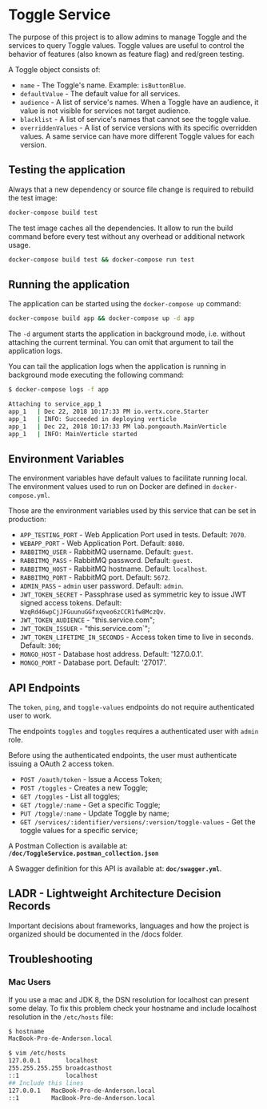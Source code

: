 # Toggle Service

The purpose of this project is to allow admins to manage Toggle and
the services to query Toggle values. Toggle values are useful to control the 
behavior of features (also known as feature flag) and red/green testing.

A Toggle object consists of:
   - `name` - The Toggle's name. Example: `isButtonBlue`.
   - `defaultValue` -  The default value for all services.
   - `audience` - A list of service's names. When a Toggle have an audience, it value is not visible
   for services not target audience.
   - `blacklist` - A list of service's names that cannot see the toggle value.
   - `overriddenValues` - A list of service versions with its specific overridden values. A same service
   can have more different Toggle values for each version.


## Testing the application

Always that a new dependency or source file change is required to rebuild the test image:

```bash
docker-compose build test
```

The test image caches all the dependencies. It allow to run the build command
before every test without any overhead or additional network usage.

```bash
docker-compose build test && docker-compose run test
```

## Running the application

The application can be started using the `docker-compose up` command:

```bash
docker-compose build app && docker-compose up -d app
```

The `-d` argument starts the application in background mode, i.e. without attaching the current terminal. 
You can omit that argument to tail the application logs.

You can tail the application logs when the application is running in background mode executing the following command:

```bash
$ docker-compose logs -f app

Attaching to service_app_1
app_1   | Dec 22, 2018 10:17:33 PM io.vertx.core.Starter
app_1   | INFO: Succeeded in deploying verticle
app_1   | Dec 22, 2018 10:17:33 PM lab.pongoauth.MainVerticle
app_1   | INFO: MainVerticle started

```

## Environment Variables

The environment variables have default values to facilitate running local. The environment
values used to run on Docker are defined in `docker-compose.yml`.

Those are the environment variables used by this service that can be set in production:

- `APP_TESTING_PORT` - Web Application Port used in tests. Default: `7070`.
- `WEBAPP_PORT` - Web Application Port. Default: `8080`.
- `RABBITMQ_USER` - RabbitMQ username. Default: `guest`.
- `RABBITMQ_PASS` - RabbitMQ password. Default: `guest`.
- `RABBITMQ_HOST` - RabbitMQ hostname. Default: `localhost`.
- `RABBITMQ_PORT` - RabbitMQ port. Default: `5672`.
- `ADMIN_PASS` - `admin` user password. Default: `admin`.
- `JWT_TOKEN_SECRET` - Passphrase used as symmetric key to issue JWT signed access tokens. 
Default: `WzqRd46wpCjJFGuunuGGfxqveo6zCCR1fw8MczQv`.
- `JWT_TOKEN_AUDIENCE` - "this.service.com";
- `JWT_TOKEN_ISSUER` - "this.service.com`";
- `JWT_TOKEN_LIFETIME_IN_SECONDS` - Access token time to live in seconds. Default: `300`;                           
- `MONGO_HOST` - Database host address. Default: '127.0.0.1'.
- `MONGO_PORT` - Database port. Default: '27017'.

## API Endpoints

The `token`, `ping`, and `toggle-values` endpoints do not require authenticated user to work.

The endpoints `toggles` and `toggles` requires a authenticated user with `admin` role.

Before using the authenticated endpoints, the user must authenticate issuing a OAuth 2 access token. 

- `POST /oauth/token` - Issue a Access Token;
- `POST /toggles` - Creates a new Toggle;
- `GET /toggles` - List all toggles;
- `GET /toggle/:name` - Get a specific Toggle;
- `PUT /toggle/:name` - Update Toggle by name;
- `GET /services/:identifier/versions/:version/toggle-values` - Get the toggle values for a specific service;

A Postman Collection is available at: **`/doc/ToggleService.postman_collection.json`**

A Swagger definition for this API is available at: **`doc/swagger.yml`**.


## LADR - Lightweight Architecture Decision Records

Important decisions about frameworks, languages and how the project is organized should be 
documented in the /docs folder.

## Troubleshooting

### Mac Users

If you use a mac and JDK 8, the DSN resolution for localhost can present some delay. To fix this problem check your hostname and include localhost resolution
in the `/etc/hosts` file:

```bash
$ hostname
MacBook-Pro-de-Anderson.local

$ vim /etc/hosts
127.0.0.1       localhost
255.255.255.255 broadcasthost
::1             localhost
## Include this lines
127.0.0.1   MacBook-Pro-de-Anderson.local
::1         MacBook-Pro-de-Anderson.local
```
